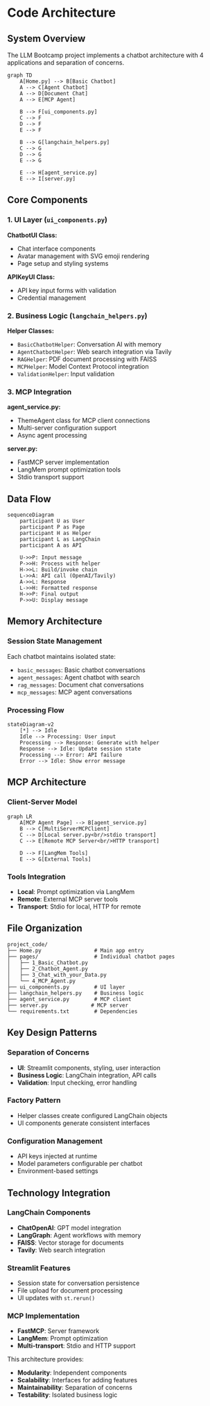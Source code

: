 # Code Architecture

## System Overview

The LLM Bootcamp project implements a chatbot architecture with 4 applications and separation of concerns.

```mermaid
graph TD
    A[Home.py] --> B[Basic Chatbot]
    A --> C[Agent Chatbot]
    A --> D[Document Chat]
    A --> E[MCP Agent]
    
    B --> F[ui_components.py]
    C --> F
    D --> F
    E --> F
    
    B --> G[langchain_helpers.py]
    C --> G
    D --> G
    E --> G
    
    E --> H[agent_service.py]
    E --> I[server.py]
```

## Core Components

### 1. UI Layer (`ui_components.py`)

**ChatbotUI Class:**
- Chat interface components
- Avatar management with SVG emoji rendering
- Page setup and styling systems

**APIKeyUI Class:**
- API key input forms with validation
- Credential management

### 2. Business Logic (`langchain_helpers.py`)

**Helper Classes:**
- `BasicChatbotHelper`: Conversation AI with memory
- `AgentChatbotHelper`: Web search integration via Tavily
- `RAGHelper`: PDF document processing with FAISS
- `MCPHelper`: Model Context Protocol integration
- `ValidationHelper`: Input validation

### 3. MCP Integration

**agent_service.py:**
- ThemeAgent class for MCP client connections
- Multi-server configuration support
- Async agent processing

**server.py:**
- FastMCP server implementation
- LangMem prompt optimization tools
- Stdio transport support

## Data Flow

```mermaid
sequenceDiagram
    participant U as User
    participant P as Page
    participant H as Helper
    participant L as LangChain
    participant A as API
    
    U->>P: Input message
    P->>H: Process with helper
    H->>L: Build/invoke chain
    L->>A: API call (OpenAI/Tavily)
    A->>L: Response
    L->>H: Formatted response
    H->>P: Final output
    P->>U: Display message
```

## Memory Architecture

### Session State Management
Each chatbot maintains isolated state:
- `basic_messages`: Basic chatbot conversations
- `agent_messages`: Agent chatbot with search
- `rag_messages`: Document chat conversations
- `mcp_messages`: MCP agent conversations

### Processing Flow
```mermaid
stateDiagram-v2
    [*] --> Idle
    Idle --> Processing: User input
    Processing --> Response: Generate with helper
    Response --> Idle: Update session state
    Processing --> Error: API failure
    Error --> Idle: Show error message
```

## MCP Architecture

### Client-Server Model
```mermaid
graph LR
    A[MCP Agent Page] --> B[agent_service.py]
    B --> C[MultiServerMCPClient]
    C --> D[Local server.py<br/>stdio transport]
    C --> E[Remote MCP Server<br/>HTTP transport]
    
    D --> F[LangMem Tools]
    E --> G[External Tools]
```

### Tools Integration
- **Local**: Prompt optimization via LangMem
- **Remote**: External MCP server tools
- **Transport**: Stdio for local, HTTP for remote

## File Organization

```
project_code/
├── Home.py                 # Main app entry
├── pages/                  # Individual chatbot pages
│   ├── 1_Basic_Chatbot.py
│   ├── 2_Chatbot_Agent.py
│   ├── 3_Chat_with_your_Data.py
│   └── 4_MCP_Agent.py
├── ui_components.py        # UI layer
├── langchain_helpers.py    # Business logic
├── agent_service.py        # MCP client
├── server.py              # MCP server
└── requirements.txt        # Dependencies
```

## Key Design Patterns

### Separation of Concerns
- **UI**: Streamlit components, styling, user interaction
- **Business Logic**: LangChain integration, API calls
- **Validation**: Input checking, error handling

### Factory Pattern
- Helper classes create configured LangChain objects
- UI components generate consistent interfaces

### Configuration Management
- API keys injected at runtime
- Model parameters configurable per chatbot
- Environment-based settings

## Technology Integration

### LangChain Components
- **ChatOpenAI**: GPT model integration
- **LangGraph**: Agent workflows with memory
- **FAISS**: Vector storage for documents
- **Tavily**: Web search integration

### Streamlit Features
- Session state for conversation persistence
- File upload for document processing
- UI updates with `st.rerun()`

### MCP Implementation
- **FastMCP**: Server framework
- **LangMem**: Prompt optimization
- **Multi-transport**: Stdio and HTTP support

This architecture provides:
- **Modularity**: Independent components
- **Scalability**: Interfaces for adding features
- **Maintainability**: Separation of concerns
- **Testability**: Isolated business logic
